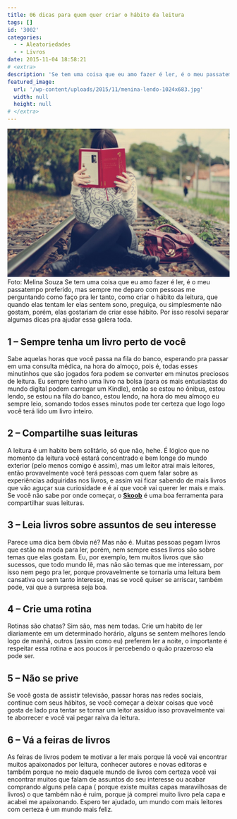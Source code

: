 ```yaml
---
title: 06 dicas para quem quer criar o hábito da leitura
tags: []
id: '3002'
categories:
  - - Aleatoriedades
  - - Livros
date: 2015-11-04 18:58:21
# <extra>
description: 'Se tem uma coisa que eu amo fazer é ler, é o meu passatempo preferido, mas sempre me deparo com pessoas me perguntando como faço pra ler tanto, como criar o hábito da leitura, que quando elas tentam ler elas sentem sono, preguiça, ou simplesmente não gostam, porém, elas gostariam de criar esse hábito. Por isso resolvi separar algumas dicas pra ajudar essa galera toda. 1 – Sempre tenha um livro perto de você Sabe aquelas horas que você passa na fila do banco, esperando pra passar em uma consulta médica, na hora do almoço, pois é, todas esses minutinhos que são jogados fora podem se converter em minutos preciosos de leitura. Eu sempre tenho uma livro na bolsa (para os mais entusiastas do mundo digital podem carregar um Kindle), então se estou no ônibus, estou lendo, se estou na &hellip;'
featured_image: 
  url: '/wp-content/uploads/2015/11/menina-lendo-1024x683.jpg'
  width: null
  height: null
# </extra>
---
```


[![lendo - menina lendo ](/wp-content/uploads/2015/11/menina-lendo-1024x683.jpg)](/wp-content/uploads/2015/11/menina-lendo.jpg) Foto: Melina Souza Se tem uma coisa que eu amo fazer é ler, é o meu passatempo preferido, mas sempre me deparo com pessoas me perguntando como faço pra ler tanto, como criar o hábito da leitura, que quando elas tentam ler elas sentem sono, preguiça, ou simplesmente não gostam, porém, elas gostariam de criar esse hábito. Por isso resolvi separar algumas dicas pra ajudar essa galera toda.

## **1 – Sempre tenha um livro perto de você**

Sabe aquelas horas que você passa na fila do banco, esperando pra passar em uma consulta médica, na hora do almoço, pois é, todas esses minutinhos que são jogados fora podem se converter em minutos preciosos de leitura. Eu sempre tenho uma livro na bolsa (para os mais entusiastas do mundo digital podem carregar um Kindle), então se estou no ônibus, estou lendo, se estou na fila do banco, estou lendo, na hora do meu almoço eu sempre leio, somando todos esses minutos pode ter certeza que logo logo você terá lido um livro inteiro.

## **2 – Compartilhe suas leituras**

A leitura é um habito bem solitário, só que não, hehe. É lógico que no momento da leitura você estará concentrado e bem longe do mundo exterior (pelo menos comigo é assim), mas um leitor atrai mais leitores, então provavelmente você terá pessoas com quem falar sobre as experiências adquiridas nos livros, e assim vai ficar sabendo de mais livros que vão aguçar sua curiosidade e é aí que você vai querer ler mais e mais. Se você não sabe por onde começar, o **[Skoob](http://www.skoob.com.br/)** é uma boa ferramenta para compartilhar suas leituras.

## **3 – Leia livros sobre assuntos de seu interesse**

Parece uma dica bem óbvia né? Mas não é. Muitas pessoas pegam livros que estão na moda para ler, porém, nem sempre esses livros são sobre temas que elas gostam. Eu, por exemplo, tem muitos livros que são sucessos, que todo mundo lê, mas não são temas que me interessam, por isso nem pego pra ler, porque provavelmente se tornaria uma leitura bem cansativa ou sem tanto interesse, mas se você quiser se arriscar, também pode, vai que a surpresa seja boa.

## **4 – Crie uma rotina**

Rotinas são chatas? Sim são, mas nem todas. Crie um habito de ler diariamente em um determinado horário, alguns se sentem melhores lendo logo de manhã, outros (assim como eu) preferem ler a noite, o importante é respeitar essa rotina e aos poucos ir percebendo o quão prazeroso ela pode ser.

## **5 – Não se prive**

Se você gosta de assistir televisão, passar horas nas redes sociais, continue com seus hábitos, se você começar a deixar coisas que você gosta de lado pra tentar se tornar um leitor assíduo isso provavelmente vai te aborrecer e você vai pegar raiva da leitura.

## **6 – Vá a feiras de livros**

As feiras de livros podem te motivar a ler mais porque lá você vai encontrar muitos apaixonados por leitura, conhecer autores e novas editoras e também porque no meio daquele mundo de livros com certeza você vai encontrar muitos que falam de assuntos do seu interesse ou acabar comprando alguns pela capa ( porque existe muitas capas maravilhosas de livros) o que também não é ruim, porque já comprei muito livro pela capa e acabei me apaixonando. Espero ter ajudado, um mundo com mais leitores com certeza é um mundo mais feliz.
